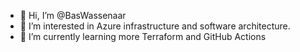 - 👋 Hi, I’m @BasWassenaar
- 👀 I’m interested in Azure infrastructure and software architecture.
- 🌱 I’m currently learning more Terraform and GitHub Actions

<!---
BasWassenaar/BasWassenaar is a ✨ special ✨ repository because its `README.md` (this file) appears on your GitHub profile.
You can click the Preview link to take a look at your changes.
--->
